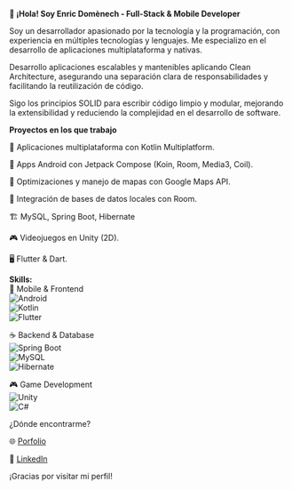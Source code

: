 **👋 ¡Hola! Soy Enric Domènech - Full-Stack & Mobile Developer**


Soy un desarrollador apasionado por la tecnología y la programación, con experiencia en múltiples tecnologías y lenguajes. Me especializo en el desarrollo de aplicaciones multiplataforma y nativas.

Desarrollo aplicaciones escalables y mantenibles aplicando Clean Architecture, asegurando una separación clara de responsabilidades y facilitando la reutilización de código.

Sigo los principios SOLID para escribir código limpio y modular, mejorando la extensibilidad y reduciendo la complejidad en el desarrollo de software.


**Proyectos en los que trabajo**

   📌 Aplicaciones multiplataforma con Kotlin Multiplatform.

   📱 Apps Android con Jetpack Compose (Koin, Room, Media3, Coil).

   🚀 Optimizaciones y manejo de mapas con Google Maps API.

   📂 Integración de bases de datos locales con Room.

   🏗️ MySQL, Spring Boot, Hibernate

   🎮 Videojuegos en Unity (2D).

   🖥️ Flutter & Dart.

**Skills:**</br>
📱 Mobile & Frontend</br>
![Android](https://img.shields.io/badge/Android-3DDC84?style=for-the-badge&logo=android&logoColor=white&labelColor=101010)</br>
![Kotlin](https://img.shields.io/badge/Kotlin-7F52FF?style=for-the-badge&logo=kotlin&logoColor=white&labelColor=101010)</br>
![Flutter](https://img.shields.io/badge/Flutter-02569B?style=for-the-badge&logo=flutter&logoColor=white&labelColor=101010)</br>

☕ Backend & Database</br>
![Spring Boot](https://img.shields.io/badge/Spring_Boot-6DB33F?style=for-the-badge&logo=springboot&logoColor=white&labelColor=101010)</br>
![MySQL](https://img.shields.io/badge/MySQL-4479A1?style=for-the-badge&logo=mysql&logoColor=white&labelColor=101010)</br>
![Hibernate](https://img.shields.io/badge/Hibernate-59666C?style=for-the-badge&logo=hibernate&logoColor=white&labelColor=101010)</br>

🎮 Game Development</br>
![Unity](https://img.shields.io/badge/Unity-000000?style=for-the-badge&logo=unity&logoColor=white&labelColor=101010)</br>
![C#](https://img.shields.io/badge/C%23-239120?style=for-the-badge&logo=c-sharp&logoColor=white&labelColor=101010)</br>

¿Dónde encontrarme?

🌐 [Porfolio](https://enric160493.wixsite.com/enric-domenech)
    
💼 [LinkedIn](https://www.linkedin.com/in/enric-dom%C3%A8nech-aisa-1384941aa/)

¡Gracias por visitar mi perfil!
